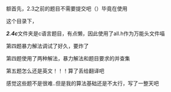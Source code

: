 额首先，2.3之前的题目不需要提交吧（）毕竟在使用

这个目录下，

***2.4c***文件夹是c语言题目，有点懒，因此使用了all.h作为万能头文件喵

第四题暴力解法调试了好久，要炸了

第四题使用了两种解法，暴力解法和题目要求的并查集

第五题怎么还是英文！！！算了丢给翻译吧

感觉这些题不是很难..但是我的算法基础还是不太行，写了一整天吧
